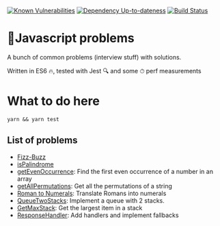 [![Known Vulnerabilities][snyk-image]][snyk-url]
[![Dependency Up-to-dateness][david-image]][david-url]
[![Build Status](https://travis-ci.org/albinotonnina/javascript-problems.svg?branch=master)](https://travis-ci.org/albinotonnina/javascript-problems)

# 🤯Javascript problems
A bunch of common problems (interview stuff) with solutions. 

Written in ES6 🔥, tested with Jest 🔍 and some ⏱ perf measurements


# What to do here
`yarn && yarn test`

## List of problems 
* [Fizz-Buzz](src/FizzBuzz)
* [isPalindrome](src/isPalindrome)
* [getEvenOccurrence](src/getEvenOccurrence): Find the first even occurrence of a number in an array
* [getAllPermutations](src/getPermutations): Get all the permutations of a string
* [Roman to Numerals](src/romanToNumerals): Translate Romans into numerals
* [QueueTwoStacks](src/queueStacks): Implement a queue with 2 stacks.
* [GetMaxStack](src/getMaxStack): Get the largest item in a stack
* [ResponseHandler](src/responseHandler): Add handlers and implement fallbacks


[snyk-image]: https://snyk.io/test/github/albinotonnina/javascript-problems/badge.svg
[snyk-url]: https://snyk.io/test/github/albinotonnina/javascript-problems
[david-image]: https://david-dm.org/albinotonnina/javascript-problems.svg
[david-url]: https://david-dm.org/albinotonnina/javascript-problems